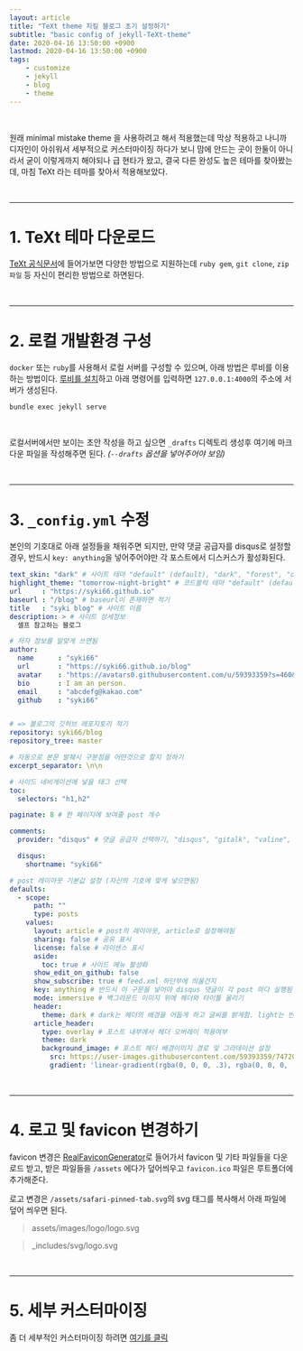 ```yaml
---
layout: article
title: "TeXt theme 지킬 블로그 초기 설정하기"
subtitle: "basic config of jekyll-TeXt-theme"
date: 2020-04-16 13:50:00 +0900
lastmod: 2020-04-16 13:50:00 +0900
tags: 
    - customize
    - jekyll
    - blog
    - theme
---
```


<br>

원래 minimal mistake theme 을 사용하려고 해서 적용했는데 막상 적용하고 나니까 디자인이 아쉬워서 세부적으로 커스터마이징 하다가 보니 맘에 안드는 곳이 한둘이 아니라서 굳이 이렇게까지 해야되나 급 현타가 왔고, 결국 다른 완성도 높은 테마를 찾아봤는데, 마침 TeXt 라는 테마를 찾아서 적용해보았다.

<br>

---

# 1. TeXt 테마 다운로드

[TeXt 공식문서](https://tianqi.name/jekyll-TeXt-theme/docs/en/quick-start)에 들어가보면 다양한 방법으로 지원하는데 `ruby gem`, `git clone`, `zip파일` 등 자신이 편리한 방법으로 하면된다.

<br>

---

# 2. 로컬 개발환경 구성

`docker` 또는 `ruby`를 사용해서 로컬 서버를 구성할 수 있으며, 아래 방법은 루비를 이용하는 방법이다. [루비를 설치](https://syki66.github.io/blog/2020/02/06/jekyll-local-server.html)하고 아래 명령어를 입력하면 `127.0.0.1:4000`의 주소에 서버가 생성된다.

```
bundle exec jekyll serve
```

<br>

로컬서버에서만 보이는 초안 작성을 하고 싶으면 `_drafts` 디렉토리 생성후 여기에 마크다운 파일을 작성해주면 된다. *(`--drafts` 옵션을 넣어주어야 보임)*

<br>

---

# 3. `_config.yml` 수정

본인의 기호대로 아래 설정들을 채워주면 되지만, 만약 댓글 공급자를 disqus로 설정할 경우, 반드시 `key: anything`을 넣어주어야만 각 포스트에서 디스커스가 활성화된다.

```yml
text_skin: "dark" # 사이트 테마 "default" (default), "dark", "forest", "ocean", "chocolate", "orange"
highlight_theme: "tomorrow-night-bright" # 코드블럭 테마 "default" (default), "tomorrow", "tomorrow-night", "tomorrow-night-eighties", "tomorrow-night-blue", "tomorrow-night-bright"
url     : "https://syki66.github.io"
baseurl : "/blog" # baseurl이 존재하면 적기
title   : "syki blog" # 사이트 이름
description: > # 사이트 상세정보
  셀프 참고하는 블로그

# 저자 정보를 알맞게 쓰면됨
author:
  name      : "syki66"
  url       : "https://syki66.github.io/blog"
  avatar    : "https://avatars0.githubusercontent.com/u/59393359?s=460&v=4"
  bio       : I am an person.
  email     : "abcdefg@kakao.com"
  github    : "syki66"


# => 블로그의 깃허브 레포지토리 적기
repository: syki66/blog
repository_tree: master

# 자동으로 본문 발췌시 구분점을 어떤것으로 할지 정하기
excerpt_separator: \n\n

# 사이드 네비게이션에 넣을 태그 선택
toc:
  selectors: "h1,h2"

paginate: 8 # 한 페이지에 보여줄 post 개수

comments:
  provider: "disqus" # 댓글 공급자 선택하기, "disqus", "gitalk", "valine", "custom"

  disqus:
    shortname: "syki66"

# post 레이아웃 기본값 설정 (자신의 기호에 맞게 넣으면됨)
defaults:
  - scope:
      path: ""
      type: posts
    values:
      layout: article # post의 레이아웃, article로 설정해야됨
      sharing: false # 공유 표시
      license: false # 라이센스 표시
      aside:
        toc: true # 사이드 메뉴 활성화
      show_edit_on_github: false
      show_subscribe: true # feed.xml 하단부에 띄울건지
      key: anything # 반드시 이 구문을 넣어야 disqus 댓글이 각 post 마다 실행됨
      mode: immersive # 백그라운드 이미지 위에 헤더와 타이틀 올리기
      header:
        theme: dark # dark는 헤더의 배경을 어둡게 하고 글씨를 밝게함. light는 반대
      article_header:
        type: overlay # 포스트 내부에서 헤더 오버레이 적용여부
        theme: dark
        background_image: # 포스트 헤더 배경이미지 경로 및 그라데이션 설정
          src: https://user-images.githubusercontent.com/59393359/74720914-e4b7e980-5279-11ea-9532-c262caf64f00.jpg
          gradient: 'linear-gradient(rgba(0, 0, 0, .3), rgba(0, 0, 0, .0))'
```

<br>

---

# 4. 로고 및 favicon 변경하기

favicon 변경은 [RealFaviconGenerator](https://realfavicongenerator.net/)로 들어가서 favicon 및 기타 파일들을 다운로드 받고, 받은 파일들을 `/assets` 에다가 덮어씌우고 `favicon.ico` 파일은 루트폴더에 추가해준다.

로고 변경은 `/assets/safari-pinned-tab.svg`의 svg 태그를 복사해서 아래 파일에 덮어 씌우면 된다.

> assets/images/logo/logo.svg

> _includes/svg/logo.svg

<br>

---

# 5. 세부 커스터마이징

좀 더 세부적인 커스터마이징 하려면 [여기를 클릭](https://syki66.github.io/blog/2020/04/17/TeXt-theme-detailed-customization.html)

<br><br><br><br>